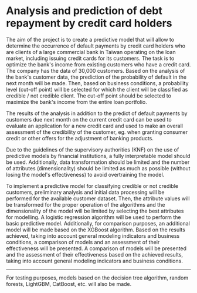 # Analysis and prediction of debt repayment by credit card holders
The aim of the project is to create a predictive model that will allow to determine the occurrence of default payments by credit card holders who are clients of a large commercial bank in Taiwan operating on the loan market, including issuing credit cards for its customers. The task is to optimize the bank's income from existing customers who have a credit card. The company has the data of 30,000 customers. Based on the analysis of the bank's customer data, the prediction of the probability of default in the next month will be made. Then, based on business conditions, a probability level (cut-off point) will be selected for which the client will be classified as credible / not credible client. The cut-off point should be selected to maximize the bank's income from the entire loan portfolio.<br>

The results of the analysis in addition to the predict of default payments by customers due next month on the current credit card can be used to evaluate an application for a new credit card and used to make an overall assessment of the credibility of the customer, eg. when granting consumer credit or other offers for the adjustment of banking products.<br>

Due to the guidelines of the supervisory authorities (KNF) on the use of predictive models by financial institutions, a fully interpretable model should be used. Additionally, data transformation should be limited and the number of attributes (dimensionality) should be limited as much as possible (without losing the model's effectiveness) to avoid overtraining the model.<br>

To implement a predictive model for classifying credible or not credible customers, preliminary analysis and initial data processing will be performed for the available customer dataset. Then, the attribute values will be transformed for the proper operation of the algorithms and the dimensionality of the model will be limited by selecting the best attributes for modelling. A logistic regression algorithm will be used to perform the basic predictive model. Additionally, for comparison purposes, an additional model will be made based on the XGBoost algorithm. Based on the results achieved, taking into account general modeling indicators and business conditions, a comparison of models and an assessment of their effectiveness will be presented. A comparison of models will be presented and the assessment of their effectiveness based on the achieved results, taking into account general modeling indicators and business conditions.<br>

***
For testing purposes, models based on the decision tree algorithm, random forests, LightGBM, CatBoost, etc. will also be made.
